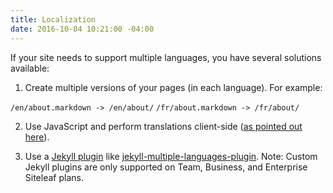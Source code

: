 ```yaml
---
title: Localization
date: 2016-10-04 10:21:00 -04:00
---
```


If your site needs to support multiple languages, you have several solutions available:

1) Create multiple versions of your pages (in each language). For example:

`/en/about.markdown -> /en/about/`
`/fr/about.markdown -> /fr/about/`

2) Use JavaScript and perform translations client-side ([as pointed out here](https://gist.github.com/sskylar/8524524)).

3) Use a [Jekyll plugin](/themes/jekyll-plugins/) like [jekyll-multiple-languages-plugin](https://github.com/Anthony-Gaudino/jekyll-multiple-languages-plugin). Note: Custom Jekyll plugins are only supported on Team, Business, and Enterprise Siteleaf plans.